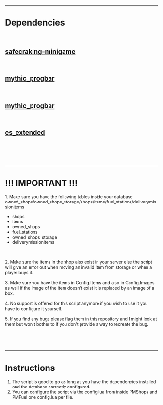 <br><br><hr>
<h1>Dependencies</h1><br>
<h2><a href = "https://forum.cfx.re/t/release-pd-safe-standalone-lua-safecracking-minigame/1231799"><strong>safecraking-minigame</strong></a></h2><br>
<h2><a href = "https://github.com/HalCroves/mythic_progbar"><strong>mythic_progbar</strong></a></h2><br>
<h2><a href = "https://github.com/JayMontana36/mythic_notify"><strong>mythic_progbar</strong></a></h2><br>
<h2><a href = "https://github.com/esx-framework/es_extended"><strong>es_extended</strong></a></h2><br>

<br><br><hr>

<h1>!!! IMPORTANT !!!</h1>
<p>
1. Make sure you have the following tables inside your database owned_shops/owned_shops_storage/shops/items/fuel_stations/deliverymissionitems
   <ul>
      <li>shops</li>
      <li>items</li>
      <li>owned_shops</li>
      <li>fuel_stations</li>
      <li>owned_shops_storage</li>
      <li>deliverymissionitems</li>
   </ul>
<br><br>
2. Make sure the items in the shop also exist in your server else the script will give an error out when moving an invalid item from storage or when a player buys it.<br><br>
3. Make sure you have the items in Config.Items and also in Config.Images as well if the image of the item doesn't exist it is replaced by an image of a box.
<br><br>
4. No support is offered for this script anymore if you wish to use it you have to configure it yourself.
<br><br>
5. If you find any bugs please flag them in this repository and I might look at them but won't bother to if you don't provide a way to recreate the bug.
<br><br>
</p>

<br><br><hr>

<h1>Instructions</h1>
<ol>
   <li>The script is good to go as long as you have the dependencies installed and the database correctly configured.</li>
   <li>You can configure the script via the config.lua from inside PMShops and PMFuel one config.lua per file.</li>
 </ol>
